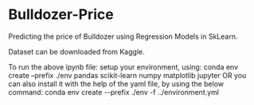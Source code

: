 # Bulldozer-Price
Predicting the price of Bulldozer using Regression Models in SkLearn.

Dataset can be downloaded from Kaggle.

To run the above ipynb file:
setup your environment, using:
conda env create –prefix ./env pandas scikit-learn numpy matplotlib jupyter
OR
you can also install it with the help of the yaml file, by using the below command:
conda env create --prefix ./env -f ../environment.yml
